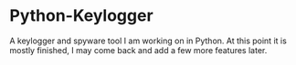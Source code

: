 # Python-Keylogger
A keylogger and spyware tool I am working on in Python. At this point it is mostly finished, I may come back and add a few more features later.
